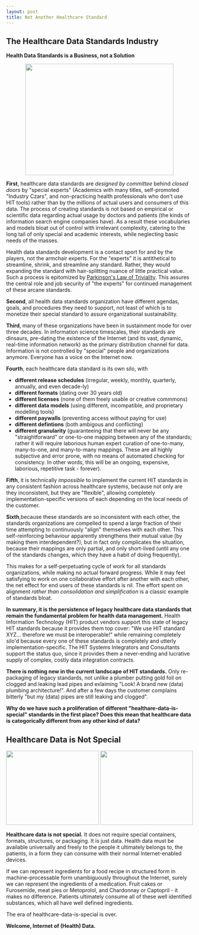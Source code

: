 ```yaml
---
layout: post
title: Not Another Healthcare Standard
---
```



The Healthcare Data Standards Industry
-----

**Health Data Standards is a Business, not a Solution**


<p align="center">
  <img src="https://upload.wikimedia.org/wikipedia/commons/f/f9/Federal_Open_Market_Committee_Meeting.jpg" width="400px" height="300px" />
</p>



**First**, healthcare data standards are *designed by committee* behind *closed doors* by "special experts" (Academics with many titles,  self-promoted "Industry Czars", and non-practicing health professionals who don't use HIT tools) rather than by the millions of actual users and consumers of this data. The process of creating standards is not based on empirical or scientific data regarding actual usage by doctors and patients (the kinds of information search engine companies have).  As a result these vocabularies and models bloat out of control with irrelevant complexity, catering to the long tail of only special and academic interests, while neglecting basic needs of the masses. 

Health data standards development is a contact sport for and by the players, not the armchair experts. For the "experts" it is antithetical to streamline, shrink, and streamline any standard. Rather, they would expanding the standard with hair-splitting nuance of little practical value. Such a process is epitomized by [Parkinson's Law of Triviality](https://en.wikipedia.org/wiki/Parkinson%27s_law_of_triviality). This assures the central role and job security of "the experts" for continued management of these arcane standards. 


**Second**, all health data standards organization have different agendas, goals, and procedures they need to support, not least of which is to monetize their special standard to assure organizational sustainability.  

**Third**, many of these organizations have been in sustainment mode for over three decades.  In information science timescales, their standards are dinsaurs, pre-dating the existence of the Internet (and its vast, dynamic, real-time information network) as the primary distribution channel for data.  Information is not controlled by "special" people and organizations anymore. Everyone has a voice on the Internet now. 

**Fourth**, each healthcare data standard is its own silo, with

* **different release schedules** (irregular, weekly, monthly, quarterly, annually, and even decade-ly)
* **different formats** (dating over 30 years old)
* **different licenses** (none of them freely usable or creative commmons)
* **different data models** (using different, incompatible, and proprietary modelling tools)
* **different paywalls** (preventing access without paying for use)
* **different defintions** (both ambigous and conflicting)
* **different granularity** (guaranteeing that there will never be any "straightforward" or one-to-one mapping between any of the standards;  rather it will require laborious human expert curation of one-to-many, many-to-one, and many-to-many mappings. These are all highly subjective and error prone, with no means of automated checking for consistency. In other words, this will be an ongoing, expensive, laborious, repetitive task - forever).


**Fifth**, it is technically *impossible* to implement the current HIT standards in any consistent fashion across healthcare systems, because not only are they inconsistent, but they are "flexible", allowing completely implementation-specific versions of each depending on the local needs of the customer.

**Sixth**,because these standards are so inconsistent with each other, the standards organizations are compelled to spend a large fraction of their time attempting to continuously "align" themselves with each other. This self-reinforcing behaviour apparently strengthens their mutual value (by making them interdependent?), but in fact only complicates the situation, because their mappings are only partial, and only short-lived (until any one of the standards changes, which they have a habit of doing frequently). 

This makes for a self-perpetuating cycle of work for all standards organizations, while making no actual forward progress. While it may feel satisfying to work on one collaborative effort after another with each other, the net effect for end users of these standards is nil. The effort spent on alignment *rather than consolidation and simplification*  is a classic example of standards bloat.


**In summary, it is the persistence of legacy healthcare data standards that remain the fundamental problem for health data management.**  Health Information Technology (HIT) product vendors support this state of legacy HIT standards because it provides them top cover: "We use HIT standard XYZ... therefore we must be interoperable!" while remaining completely silo'd because every one of these standards is completely and utterly implementation-specific.  The HIT Systems Integrators and  Consultants support the status quo, since it provides them a never-ending and lucrative supply of complex, costly data integration contracts.

**There is nothing new in the current landscape of HIT standards.**  Only re-packaging of legacy standards, not unlike a plumber putting gold foil on clogged and leaking lead pipes and exlaiming "Look! A brand new (data) plumbing architecture!". And after a few days the customer complains bitterly "but my (data) pipes are still leaking and clogged".


**Why do we have such a proliferation of different "healthare-data-is-special" standards in the first place?
Does this mean that healthcare data is categorically different from any other kind of data?**


Healthcare Data is Not Special
-----


<p align="center">
<img src="http://www.ultrahd4kwallpaper.in/wp-content/uploads/2014/06/fruit-cake-hd-wallpaper-2.jpg" width="250px" height="200px" />
<img src="https://d1hekt5vpuuw9b.cloudfront.net/assets/article/fe274ef18e93e75562dc05fe87b18316_are-you-taking-too-much-medicine-580x326_featuredImage.jpg" width="250px" height="200px" />
</p>

  


**Healthcare data is not special.**  It does not require special containers, formats, structures, or packaging. It is just data.   Health data must be available universally and freely to the people it ultimately belongs to, the patients, in a form they can consume with their normal Internet-enabled devices.  

If we can represent ingredients for a food recipe in structured form in machine-processable form unambiguously throughout the Internet, surely we can represent the ingredients of a medication.  Fruit cakes or Furosemide,  meat pies or Metoprolol,  and Chardonnay or Captopril -  it makes no difference.  Patients ultimately consume all of these well identified substances, which all have well defined ingredients.

The era of healthcare-data-is-special is over. 

**Welcome, Internet of (Health) Data.**




